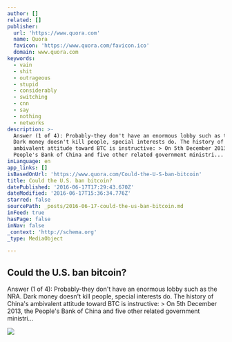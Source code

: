 ```yaml
---
author: []
related: []
publisher:
  url: 'https://www.quora.com'
  name: Quora
  favicon: 'https://www.quora.com/favicon.ico'
  domain: www.quora.com
keywords:
  - vain
  - shit
  - outrageous
  - stupid
  - considerably
  - switching
  - cnn
  - say
  - nothing
  - networks
description: >-
  Answer (1 of 4): Probably-they don't have an enormous lobby such as the NRA.
  Dark money doesn't kill people, special interests do. The history of China's
  ambivalent attitude toward BTC is instructive: > On 5th December 2013, the
  People's Bank of China and five other related government ministri...
inLanguage: en
app_links: []
isBasedOnUrl: 'https://www.quora.com/Could-the-U-S-ban-bitcoin'
title: Could the U.S. ban bitcoin?
datePublished: '2016-06-17T17:29:43.670Z'
dateModified: '2016-06-17T15:36:34.776Z'
starred: false
sourcePath: _posts/2016-06-17-could-the-us-ban-bitcoin.md
inFeed: true
hasPage: false
inNav: false
_context: 'http://schema.org'
_type: MediaObject

---
```

<article style=""><h1>Could the U.S. ban bitcoin?</h1><p>Answer (1 of 4): Probably-they don't have an enormous lobby such as the NRA. Dark money doesn't kill people, special interests do. The history of China's ambivalent attitude toward BTC is instructive: &gt; On 5th December 2013, the People's Bank of China and five other related government ministri...</p><img src="https://qsf.ec.quoracdn.net/-images.new_grid.fb_share_default.pnge6dde9cfa6e03c43.png" /></article>